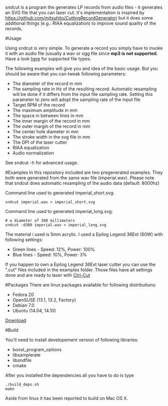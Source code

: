 sndcut is a program the generates LP records from audio files - it generates an SVG file that you can laser cut.
it's implementation is inspired by https://github.com/mitsuhito/CuttingRecordGeneratori but it does some additional things (e.g.: RIAA equalization) to improve sound quality of the records.

#Usage

Using sndcut is very simple. To generate a record you simply have to invoke it with an audio file (usually a wav or ogg file since **mp3 is not supported**. Have a look [here](http://www.mega-nerd.com/libsndfile/#Features) for supported file types.

The following examples will give you and idea of the basic usage. But you should be aware that you can tweak following parameters:

- The diameter of the record in mm
- The sampling rate in Hz of the resulting record. Automatic resampling will be done if it differs from the input file sampling rate. Setting this parameter to zero will adopt the sampling rate of the input file
- Target RPM of the record
- The maximum amplitude in mm
- The space in between lines in mm
- The inner margin of the record in mm
- The outer margin of the record in mm
- The center hole diameter in mm
- The stroke width in the svg file in mm
- The DPI of the laser cutter
- RIAA equalization
- Audio normalization

See sndcut -h for advanced usage.

#Examples
In this repository included are two pregenerated examples. They both were generated from the same wav file (imperial.wav). Please note that sndcut does automatic resampling of the audio data (default: 8000hz)

Command line used to generated imperial_short.svg: 

    sndcut imperial.wav > imperial_short.svg

Command line used to generated imperial_long.svg:

    # a diameter of 300 millimeters
    sndcut -d300 imperial.wav > imperial_long.svg

The material i used is 5mm acrylic. I used a Epilog Legend 36Ext (60W) with following settings:
- Green lines - Speed: 12%, Power: 100%
- Blue lines - Speed: 10%, Power: 3%

If you happen to own a Epilog Legend 36Ext laser cutter you can use the ".cut" files included in the examples folder. Those files have all settings done and are ready to laser with [Ctrl-Cut](http://github.com/Metalab/ctrl-cut)

#Packages
There are linux packages available for following distributions: 
- Fedora 20
- OpenSUSE (13.1, 13.2, Factory)
- Debian 7.0 
- Ubuntu (14.04, 14.10)

[Download](http://software.opensuse.org/download.html?project=home%3Aelchaschab&package=sndcut)

#Build

You'll need to install developement version of following libraries:
- boost_program_options
- libsamplerate
- libsndfile
- cmake

After you installed the dependencies all you have to do is type

    ./build_deps.sh
    make

Aside from linux it has been reported to build on Mac OS X.
